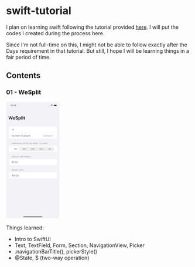 # swift-tutorial
I plan on learning swift following the tutorial provided [here](https://www.hackingwithswift.com/100/swiftui). I will put the codes I created during the process here.

Since I'm not full-time on this, I might not be able to follow exactly after the Days requirement in that tutorial. But still, I hope I will be learning things in a fair period of time.

## Contents

### 01 - WeSplit

![WeSplit Image](images/proj1-wesplit.png)

Things learned:

* Intro to SwiftUI
* Text, TextField, Form, Section, NavigationView, Picker
* .navigationBarTitle(), pickerStyle()
* @State, $ (two-way operation)

